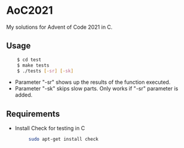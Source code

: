 # AoC2021
My solutions for Advent of Code 2021 in C.

## Usage
```bash
	$ cd test
	$ make tests
	$ ./tests [-sr] [-sk]
```
- Parameter "-sr" shows up the results of the function executed.
- Parameter "-sk" skips slow parts. Only works if "-sr" parameter is added.

## Requirements
 - Install Check for testing in C
   ```bash
        sudo apt-get install check
   ```
